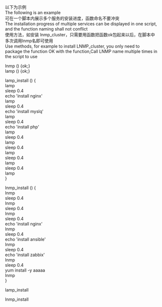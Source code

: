 以下为示例  
The following is an example  
可在一个脚本内展示多个服务的安装进度，函数命名不要冲突  
The installation progress of multiple services can be displayed in one script, and the function naming shall not conflict  
使用方法，如安装 lnmp_cluster，只需要用函数把函数ok包起来以后，在脚本中多次调用lnmp名即可使用  
Use methods, for example to install LNMP_cluster, you only need to package the function OK with the function,Call LNMP name multiple times in the script to use  

lnmp () {ok;}  
lamp () {ok;}  
  
lamp_install () {  
lamp  
sleep 0.4  
echo 'install nginx'  
lamp  
sleep 0.4  
echo 'install myslq'  
lamp  
sleep 0.4  
echo 'install php'  
lamp  
sleep 0.4  
lamp  
sleep 0.4  
lamp  
sleep 0.4  
lamp  
sleep 0.4  
lamp  
}  
  
lnmp_install () {  
lnmp  
sleep 0.4  
lnmp  
sleep 0.4  
lnmp  
sleep 0.4  
echo 'install nginx'  
lnmp  
sleep 0.4  
echo 'install ansible'  
lnmp  
sleep 0.4  
echo 'install zabbix'  
lnmp  
sleep 0.4  
yum install -y aaaaa  
lnmp  
}  
  
lamp_install   
  
lnmp_install  
  
